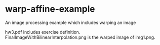# warp-affine-example
An image processing example which includes warping an image

hw3.pdf includes exercise definition.
FinalImageWithBilinearInterpolation.png is the warped image of img1.png.
